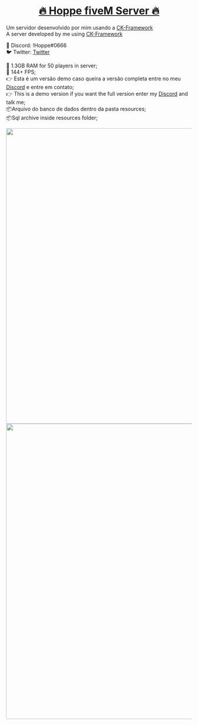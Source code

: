 <h1 align="center">
    <a href="https://discord.gg/xyNCCJn">🔥 Hoppe fiveM Server 🔥</a>
</h1>

Um servidor desenvolvido por mim usando a [CK-Framework](https://github.com/ycr4zy/FreeGamemode)
<br>
A server developed by me using [CK-Framework](https://github.com/ycr4zy/FreeGamemode)

👤 Discord: !Hoppe#0666
<br>
🐦 Twitter: [Twitter](https://twitter.com/GabrielhoppeM)

🌈 1.3GB RAM for 50 players in server;
<br>
🌈 144+ FPS;
<br>
👉 Esta é um versão demo caso queira a versão completa entre no meu [Discord](https://discord.gg/ryUSZRy) e entre em contato;
<br>
👉 This is a demo version if you want the full version enter my [Discord](https://discord.gg/ryUSZRy) and talk me;
<br>
📦Arquivo do banco de dados dentro da pasta resources;
<br>
📦Sql archive inside resources folder;

<img src="https://cdn.discordapp.com/attachments/732940520015527937/747556553048981554/fps.PNG" width="800rem" height="auto" />
<br>
<img src="https://cdn.discordapp.com/attachments/732940520015527937/747962033323900928/fixchest.PNG" width="800rem" height="auto" />
